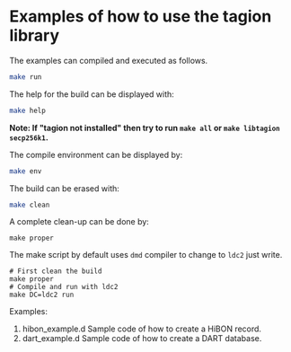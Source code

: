 # Examples of how to use the tagion library

The examples can compiled and executed as follows.
```sh
make run
```
The help for the build can be displayed with:
```sh
make help
```
**Note: If "tagion not installed" then try to run `make all` or `make libtagion secp256k1`.**

The compile environment can be displayed by:
```sh
make env
```
The build can be erased with:
```sh
make clean
```
A complete clean-up can be done by:
```
make proper
```

The make script by default uses `dmd` compiler to change to `ldc2` just write.
```
# First clean the build
make proper
# Compile and run with ldc2
make DC=ldc2 run

```

Examples:
1. hibon_example.d
Sample code of how to create a HiBON record.
2. dart_example.d
Sample code of how to create a DART database.



